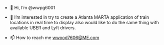 - 👋 Hi, I’m @wwpg6001
- 👀 I’m interested in try to create a Atlanta MARTA application of train locations in real time to display also would like to do the same thing with 
available UBER and Lyft drivers. 

- 📫 How to reach me wwood7606@ME.com

<!---
wwpg6001/wwpg6001 is a ✨ special ✨ repository because its `README.md` (this file) appears on your GitHub profile.
You can click the Preview link to take a look at your changes.
--->
